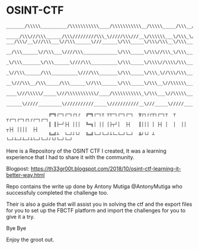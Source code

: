 # OSINT-CTF

    _______/\\\\\__________/\\\\\\\\\\\____/\\\\\\\\\\\__/\\\\\_____/\\\__/\\\\\\\\\\\\\\\_        
     _____/\\\///\\\______/\\\/////////\\\_\/////\\\///__\/\\\\\\___\/\\\_\///////\\\/////__       
    ___/\\\/__\///\\\___\//\\\______\///______\/\\\_____\/\\\/\\\__\/\\\_______\/\\\_______      
      __/\\\______\//\\\___\////\\\_____________\/\\\_____\/\\\//\\\_\/\\\_______\/\\\_______     
        _\/\\\_______\/\\\______\////\\\__________\/\\\_____\/\\\\//\\\\/\\\_______\/\\\_______    
        _\//\\\______/\\\__________\////\\\_______\/\\\_____\/\\\_\//\\\/\\\_______\/\\\_______   
        __\///\\\__/\\\_____/\\\______\//\\\______\/\\\_____\/\\\__\//\\\\\\_______\/\\\_______  
         ____\///\\\\\/_____\///\\\\\\\\\\\/____/\\\\\\\\\\\_\/\\\___\//\\\\\_______\/\\\_______ 
            ______\/////_________\///////////_____\///////////__\///_____\/////________\///________
                                        
                    ╔═╗┌─┐┌─┐┌┐┌  ╔═╗┌─┐┬ ┬┬─┐┌─┐┌─┐  ╦┌┐┌┌┬┐┌─┐┬  ┬  ┬┌─┐┌─┐┌┐┌┌─┐┌─┐
                    ║ ║├─┘├┤ │││  ╚═╗│ ││ │├┬┘│  ├┤   ║│││ │ ├┤ │  │  ││ ┬├┤ ││││  ├┤ 
                    ╚═╝┴  └─┘┘└┘  ╚═╝└─┘└─┘┴└─└─┘└─┘  ╩┘└┘ ┴ └─┘┴─┘┴─┘┴└─┘└─┘┘└┘└─┘└─┘

Here is a Repository of the OSINT CTF I created, It was a learning experience that I had to share it with the community.

Blogpost: https://th33gr00t.blogspot.com/2018/10/osint-ctf-learning-it-better-way.html

Repo contains the write up done by Antony Mutiga @AntonyMutiga who successfuly completed the challenge too.

Their is also a guide that will assist you in solving the ctf and the export files for you to set up the FBCTF 
platform and import the challenges for you to give it a try.

Bye Bye

Enjoy the groot out.
